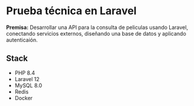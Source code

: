 # Prueba técnica en Laravel

**Premisa:** Desarrollar una API para la consulta de peliculas usando Laravel, conectando servicios externos, diseñando una base de datos y aplicando autenticaión.

## Stack

-   PHP 8.4
-   Laravel 12
-   MySQL 8.0
-   Redis
-   Docker
